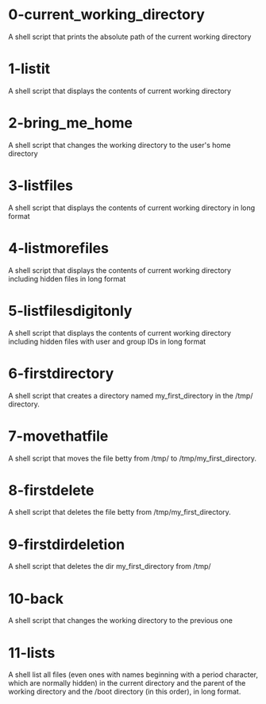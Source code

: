 # 0-current_working_directory
A shell script that prints the absolute path of the current working directory

# 1-listit
A shell script that displays the contents of current working directory

# 2-bring_me_home
A shell script that changes the working directory to the user's home directory

# 3-listfiles
A shell script that displays the contents of current working directory in long format

# 4-listmorefiles
A shell script that displays the contents of current working directory including hidden files in long format

# 5-listfilesdigitonly
A shell script that displays the contents of current working directory including hidden files with user and group IDs in long format

# 6-firstdirectory
A shell script that creates a directory named my_first_directory in the /tmp/ directory.

# 7-movethatfile
A shell script that moves the file betty from /tmp/ to /tmp/my_first_directory.

# 8-firstdelete
A shell script that deletes the file betty from /tmp/my_first_directory.

# 9-firstdirdeletion
A shell script that deletes the dir my_first_directory from /tmp/

# 10-back
A shell script that changes the working directory to the previous one

# 11-lists
A shell list all files (even ones with names beginning with a period character, which are normally hidden) in the current directory and the parent of the working directory and the /boot directory (in this order), in long format.
